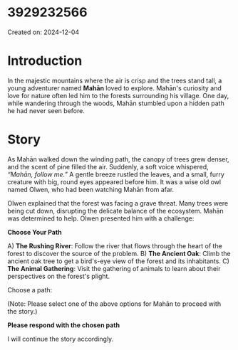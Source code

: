 # 3929232566

Created on: 2024-12-04

**Introduction**
================

In the majestic mountains where the air is crisp and the trees stand tall, a young adventurer named **Mahān** loved to explore. Mahān's curiosity and love for nature often led him to the forests surrounding his village. One day, while wandering through the woods, Mahān stumbled upon a hidden path he had never seen before.

**Story**
==========

As Mahān walked down the winding path, the canopy of trees grew denser, and the scent of pine filled the air. Suddenly, a soft voice whispered, *“Mahān, follow me.”* A gentle breeze rustled the leaves, and a small, furry creature with big, round eyes appeared before him. It was a wise old owl named Olwen, who had been watching Mahān from afar.

Olwen explained that the forest was facing a grave threat. Many trees were being cut down, disrupting the delicate balance of the ecosystem. Mahān was determined to help. Olwen presented him with a challenge:

**Choose Your Path**

A) **The Rushing River**: Follow the river that flows through the heart of the forest to discover the source of the problem.
B) **The Ancient Oak**: Climb the ancient oak tree to get a bird's-eye view of the forest and its inhabitants.
C) **The Animal Gathering**: Visit the gathering of animals to learn about their perspectives on the forest's plight.

Choose a path:

(Note: Please select one of the above options for Mahān to proceed with the story.)

**Please respond with the chosen path**

I will continue the story accordingly.